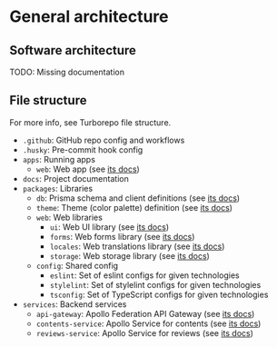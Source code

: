 # General architecture

## Software architecture

TODO: Missing documentation

## File structure

For more info, see Turborepo file structure.

- `.github`: GitHub repo config and workflows
- `.husky`: Pre-commit hook config
- `apps`: Running apps
  - `web`: Web app (see [its docs](./apps/web.md))
- `docs`: Project documentation
- `packages`: Libraries
  - `db`: Prisma schema and client definitions (see [its docs](./packages/db.md))
  - `theme`: Theme (color palette) definition (see [its docs](./packages/theme.md))
  - `web`: Web libraries
    - `ui`: Web UI library (see [its docs](./packages/web/ui.md))
    - `forms`: Web forms library (see [its docs](./packages/web/forms.md))
    - `locales`: Web translations library (see [its docs](./packages/web/locale.md))
    - `storage`: Web storage library (see [its docs](./packages/web/storage.md))
  - `config`: Shared config
    - `eslint`: Set of eslint configs for given technologies
    - `stylelint`: Set of stylelint configs for given technologies
    - `tsconfig`: Set of TypeScript configs for given technologies
- `services`: Backend services
  - `api-gateway`: Apollo Federation API Gateway (see [its docs](./services/api-gateway.md))
  - `contents-service`: Apollo Service for contents (see [its docs](./services/contents-service.md))
  - `reviews-service`: Apollo Service for reviews (see [its docs](./services/reviews-service.md))

